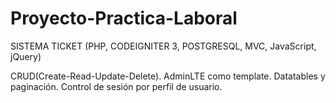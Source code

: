 # Proyecto-Practica-Laboral
SISTEMA TICKET (PHP, CODEIGNITER 3, POSTGRESQL, MVC, JavaScript, jQuery)

CRUD(Create-Read-Update-Delete).
AdminLTE como template.
Datatables y paginación.
Control de sesión por perfil de usuario.
